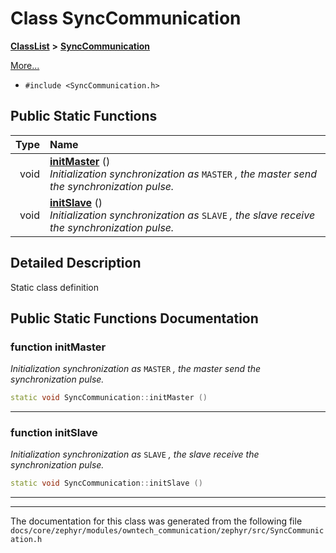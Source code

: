 

# Class SyncCommunication



[**ClassList**](annotated.md) **>** [**SyncCommunication**](classSyncCommunication.md)



[More...](#detailed-description)

* `#include <SyncCommunication.h>`







































## Public Static Functions

| Type | Name |
| ---: | :--- |
|  void | [**initMaster**](#function-initmaster) () <br>_Initialization synchronization as_ `MASTER` _, the master send the synchronization pulse._ |
|  void | [**initSlave**](#function-initslave) () <br>_Initialization synchronization as_ `SLAVE` _, the slave receive the synchronization pulse._ |


























## Detailed Description


Static class definition 


    
## Public Static Functions Documentation




### function initMaster 

_Initialization synchronization as_ `MASTER` _, the master send the synchronization pulse._
```C++
static void SyncCommunication::initMaster () 
```




<hr>



### function initSlave 

_Initialization synchronization as_ `SLAVE` _, the slave receive the synchronization pulse._
```C++
static void SyncCommunication::initSlave () 
```




<hr>

------------------------------
The documentation for this class was generated from the following file `docs/core/zephyr/modules/owntech_communication/zephyr/src/SyncCommunication.h`

